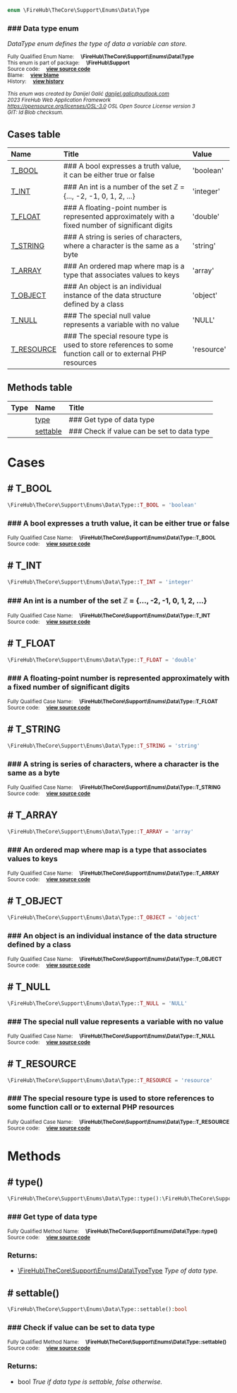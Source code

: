 
```php
enum \FireHub\TheCore\Support\Enums\Data\Type
```

### ### Data type enum

_DataType enum defines the type of data a variable can store._

<sub>Fully Qualified Enum Name:  **\FireHub\TheCore\Support\Enums\Data\Type**</sub><br>
<sub>This enum is part of package:  **\FireHub\Support**</sub><br>
<sub>Source code:  **[view source code](https://github.com/The-FireHub-Project/Core/blob/v1.0/src/support/enums/data/firehub.Type.php#L25)**</sub><br>
<sub>Blame:  **[view blame](https://github.com/The-FireHub-Project/Core/blame/v1.0/src/support/enums/data/firehub.Type.php)**</sub><br>
<sub>History:  **[view history](https://github.com/The-FireHub-Project/Core/commits/v1.0/src/support/enums/data/firehub.Type.php)**</sub><br>

<sub>_This enum was created by Danijel Galić <danijel.galic@outlook.com>_</sub><br>
<sub>_2023 FireHub Web Application Framework_</sub><br>
<sub>_<https://opensource.org/licenses/OSL-3.0> OSL Open Source License version 3_</sub><br>
<sub>_GIT: $Id$ Blob checksum._</sub><br>



## Cases table

| Name  | Title | Value |
| :---  | :---  | :---  |
|<a href="#t_bool">T_BOOL</a>|### A bool expresses a truth value, it can be either true or false|&#039;boolean&#039;|
|<a href="#t_int">T_INT</a>|### An int is a number of the set ℤ = {..., -2, -1, 0, 1, 2, ...}|&#039;integer&#039;|
|<a href="#t_float">T_FLOAT</a>|### A floating-point number is represented approximately with a fixed number of significant digits|&#039;double&#039;|
|<a href="#t_string">T_STRING</a>|### A string is series of characters, where a character is the same as a byte|&#039;string&#039;|
|<a href="#t_array">T_ARRAY</a>|### An ordered map where map is a type that associates values to keys|&#039;array&#039;|
|<a href="#t_object">T_OBJECT</a>|### An object is an individual instance of the data structure defined by a class|&#039;object&#039;|
|<a href="#t_null">T_NULL</a>|### The special null value represents a variable with no value|&#039;NULL&#039;|
|<a href="#t_resource">T_RESOURCE</a>|### The special resoure type is used to store references to some function call or to external PHP resources|&#039;resource&#039;|


## Methods table

| Type  | Name  | Title |
| :---  | :---  | :---  |
||<a href="#type()">type</a>|### Get type of data type|
||<a href="#settable()">settable</a>|### Check if value can be set to data type|


# Cases


<h2><a name="t_bool"># T_BOOL</a></h2>

```php
\FireHub\TheCore\Support\Enums\Data\Type::T_BOOL = 'boolean'
```

### ### A bool expresses a truth value, it can be either true or false
<sub>Fully Qualified Case Name:  **\FireHub\TheCore\Support\Enums\Data\Type::T_BOOL**</sub><br>
<sub>Source code:  **[view source code](https://github.com/The-FireHub-Project/Core/blob/v1.0/src/support/enums/data/firehub.Type.php#L31)**</sub><br>


<h2><a name="t_int"># T_INT</a></h2>

```php
\FireHub\TheCore\Support\Enums\Data\Type::T_INT = 'integer'
```

### ### An int is a number of the set ℤ = {..., -2, -1, 0, 1, 2, ...}
<sub>Fully Qualified Case Name:  **\FireHub\TheCore\Support\Enums\Data\Type::T_INT**</sub><br>
<sub>Source code:  **[view source code](https://github.com/The-FireHub-Project/Core/blob/v1.0/src/support/enums/data/firehub.Type.php#L37)**</sub><br>


<h2><a name="t_float"># T_FLOAT</a></h2>

```php
\FireHub\TheCore\Support\Enums\Data\Type::T_FLOAT = 'double'
```

### ### A floating-point number is represented approximately with a fixed number of significant digits
<sub>Fully Qualified Case Name:  **\FireHub\TheCore\Support\Enums\Data\Type::T_FLOAT**</sub><br>
<sub>Source code:  **[view source code](https://github.com/The-FireHub-Project/Core/blob/v1.0/src/support/enums/data/firehub.Type.php#L43)**</sub><br>


<h2><a name="t_string"># T_STRING</a></h2>

```php
\FireHub\TheCore\Support\Enums\Data\Type::T_STRING = 'string'
```

### ### A string is series of characters, where a character is the same as a byte
<sub>Fully Qualified Case Name:  **\FireHub\TheCore\Support\Enums\Data\Type::T_STRING**</sub><br>
<sub>Source code:  **[view source code](https://github.com/The-FireHub-Project/Core/blob/v1.0/src/support/enums/data/firehub.Type.php#L49)**</sub><br>


<h2><a name="t_array"># T_ARRAY</a></h2>

```php
\FireHub\TheCore\Support\Enums\Data\Type::T_ARRAY = 'array'
```

### ### An ordered map where map is a type that associates values to keys
<sub>Fully Qualified Case Name:  **\FireHub\TheCore\Support\Enums\Data\Type::T_ARRAY**</sub><br>
<sub>Source code:  **[view source code](https://github.com/The-FireHub-Project/Core/blob/v1.0/src/support/enums/data/firehub.Type.php#L55)**</sub><br>


<h2><a name="t_object"># T_OBJECT</a></h2>

```php
\FireHub\TheCore\Support\Enums\Data\Type::T_OBJECT = 'object'
```

### ### An object is an individual instance of the data structure defined by a class
<sub>Fully Qualified Case Name:  **\FireHub\TheCore\Support\Enums\Data\Type::T_OBJECT**</sub><br>
<sub>Source code:  **[view source code](https://github.com/The-FireHub-Project/Core/blob/v1.0/src/support/enums/data/firehub.Type.php#L61)**</sub><br>


<h2><a name="t_null"># T_NULL</a></h2>

```php
\FireHub\TheCore\Support\Enums\Data\Type::T_NULL = 'NULL'
```

### ### The special null value represents a variable with no value
<sub>Fully Qualified Case Name:  **\FireHub\TheCore\Support\Enums\Data\Type::T_NULL**</sub><br>
<sub>Source code:  **[view source code](https://github.com/The-FireHub-Project/Core/blob/v1.0/src/support/enums/data/firehub.Type.php#L67)**</sub><br>


<h2><a name="t_resource"># T_RESOURCE</a></h2>

```php
\FireHub\TheCore\Support\Enums\Data\Type::T_RESOURCE = 'resource'
```

### ### The special resoure type is used to store references to some function call or to external PHP resources
<sub>Fully Qualified Case Name:  **\FireHub\TheCore\Support\Enums\Data\Type::T_RESOURCE**</sub><br>
<sub>Source code:  **[view source code](https://github.com/The-FireHub-Project/Core/blob/v1.0/src/support/enums/data/firehub.Type.php#L73)**</sub><br>



# Methods


<h2><a name="type()"># type()</a></h2>

```php
\FireHub\TheCore\Support\Enums\Data\Type::type():\FireHub\TheCore\Support\Enums\Data\TypeType
```

### ### Get type of data type
<sub>Fully Qualified Method Name:  **\FireHub\TheCore\Support\Enums\Data\Type::type()**</sub><br>
<sub>Source code:  **[view source code](https://github.com/The-FireHub-Project/Core/blob/v1.0/src/support/enums/data/firehub.Type.php#L81)**</sub><br>


### Returns:

* [\FireHub\TheCore\Support\Enums\Data\TypeType](./TypeType) _Type of data type._

<h2><a name="settable()"># settable()</a></h2>

```php
\FireHub\TheCore\Support\Enums\Data\Type::settable():bool
```

### ### Check if value can be set to data type
<sub>Fully Qualified Method Name:  **\FireHub\TheCore\Support\Enums\Data\Type::settable()**</sub><br>
<sub>Source code:  **[view source code](https://github.com/The-FireHub-Project/Core/blob/v1.0/src/support/enums/data/firehub.Type.php#L97)**</sub><br>


### Returns:

* bool _True if data type is settable, false otherwise._


